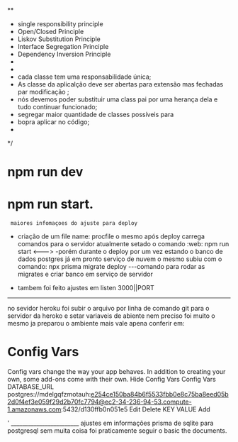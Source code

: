 **
 * single responsibility principle
 * Open/Closed  Principle
 * Liskov Substitution Principle
 * Interface Segregation Principle
 * Dependency Inversion Principle
 * 
 * 
 * cada classe tem uma responsabilidade única;
 * As classe da aplicalção deve ser abertas para extensão mas fechadas par modificação ;
 * nós devemos poder substituir uma class pai por uma herança dela e tudo continuar funcionado;
 * segregar maior quantidade de classes possíveis para
 * bopra aplicar no código;
 * 
 */

# npm run dev
# npm run start.

` maiores infomaçoes do ajuste para deploy`

* criação de um file name: procfile
o mesmo  após deploy carrega comandos para o servidor
atualmente setado o comando :web: npm run start <--->
-porém durante o deploy por um vez estando o banco de dados postgres já em pronto serviço de nuvem o mesmo subiu com o comando: npx prisma migrate deploy  ---comando para rodar as migrates e criar banco em serviço de servidor 
- tambem foi feito ajustes em listen 3000||PORT
----------------------------
no sevidor heroku foi subir o arquivo por linha de comando git para o servidor da heroko e setar variaveis de abiente 
nem preciso foi muito o mesmo ja preparou o ambiente mais vale apena conferir em:

# Config Vars
Config vars change the way your app behaves. In addition to creating your own, some add-ons come with their own.
Hide Config Vars
Config Vars
DATABASE_URL
postgres://mdelgqfzmotauh:e254ce150ba84b6f5533fbb0e8c75ba8eed05b2d0f4ef3e059f29d2b70fc7794@ec2-34-236-94-53.compute-1.amazonaws.com:5432/d130ffb0n051e5
Edit Delete
KEY
VALUE
Add

' ________________________
ajustes em informações prisma de sqlite para postgresql sem muita coisa foi praticamente seguir o basic the  documents. 

